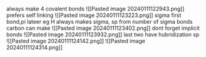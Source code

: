 always make 4 covalent bonds
![[Pasted image 20240111122943.png]]
prefers self linking
![[Pasted image 20240111123223.png]]
sigma first bond,pi lateer
eg H always makes sigma, sp from number of sigma bonds carbon can make
![[Pasted image 20240111123402.png]]
dont forget implicit bonds
![[Pasted image 20240111123932.png]]
last two have hubridization sp
![[Pasted image 20240111124142.png]]
![[Pasted image 20240111124314.png]]
